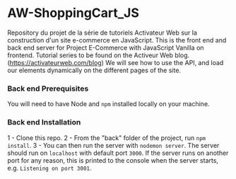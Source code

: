 # AW-ShoppingCart_JS
Repository du projet de la série de tutoriels Activateur Web sur la construction d'un site e-commerce en JavaScript.
This is the front end and back end server for Project E-Commerce with JavaScript Vanilla on frontend.
Tutorial series to be found on the Activeur Web blog.(https://activateurweb.com/blog)
We will see how to use the API, and load our elements dynamically on the different pages of the site.

### Back end Prerequisites ###
You will need to have Node and `npm` installed locally on your machine.

### Back end Installation ###

1 - Clone this repo. 
2 - From the "back" folder of the project, run `npm install`.
3 - You can then run the server with `nodemon server`. 
The server should run on `localhost` with default port `3000`. If the
server runs on another port for any reason, this is printed to the
console when the server starts, e.g. `Listening on port 3001`.
